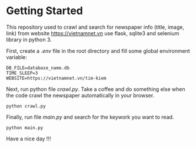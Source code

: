 # Getting Started

This repository used to crawl and search for newspaper info (title, image, link) from website https://vietnamnet.vn use flask, sqlite3 and selenium library in python 3.

First, create a *.env* file in the root directory and fill some global environment variable:

```
DB_FILE=database_name.db
TIME_SLEEP=3
WEBSITE=https://vietnamnet.vn/tim-kiem
```

Next, run python file *crawl.py*. Take a coffee and do something else when the code crawl the newspaper automatically in your browser.

```
python crawl.py
```

Finally, run file *main.py* and search for the keywork you want to read.

```
python main.py
```

Have a nice day !!!